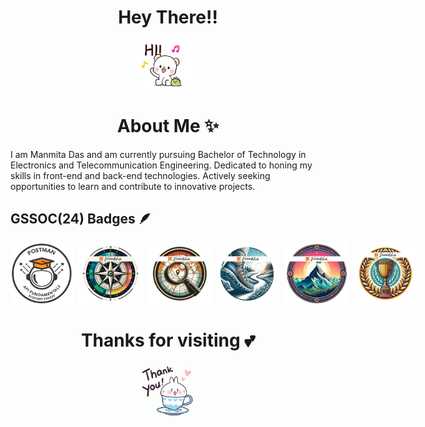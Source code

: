 <h1 align="center">Hey There!!</h1>
<p align="center">
<p align="center">
<img width="100" src="https://github.com/manmita/manmita/blob/main/uwu.gif" alt="logo">
</p>

<h1 align="center">About Me ✨</h1>
I am Manmita Das and am currently pursuing Bachelor of Technology in Electronics and Telecommunication Engineering. Dedicated to honing my skills in front-end and back-end technologies. Actively seeking opportunities to learn and contribute to innovative projects. 

## GSSOC(24) Badges 🪶								
<div style='display:flex; align-items:center; gap: 10px;' align='center'>								
<img src="https://raw.githubusercontent.com/girlscript/gssoc-website-new/main/public/badges/postman.png" width="100px" height="100px" />								
<img src="https://github.com/girlscript/gssoc-website-new/blob/main/public/badges/1.png" width="100px" height="100px" />								
<img src="https://github.com/girlscript/gssoc-website-new/blob/main/public/badges/2.png" width="100px" height="100px" />								
<img src="https://github.com/girlscript/gssoc-website-new/blob/main/public/badges/3.png" width="100px" height="100px" />								
<img src="https://github.com/girlscript/gssoc-website-new/blob/main/public/badges/4.png" width="100px" height="100px" />								
<img src="https://github.com/girlscript/gssoc-website-new/blob/main/public/badges/5.png" width="100px" height="100px" />								
</div>								

<h1 align="center">Thanks for visiting 💕</h1>
<p align="center">
<img width="100" src="https://github.com/manmita/manmita/blob/main/Kawaii%20Cute%20GIF%20-%20Kawaii%20Cute%20Thank%20You%20-%20Discover%20%26%20Share%20GIFs.gif" alt="logo">

<!--
**manmita/manmita** is a ✨ _special_ ✨ repository because its `README.md` (this file) appears on your GitHub profile.

Here are some ideas to get you started:

- 🔭 I’m currently working on ...
- 🌱 I’m currently learning ...
- 👯 I’m looking to collaborate on ...
- 🤔 I’m looking for help with ...
- 💬 Ask me about ...
- 📫 How to reach me: ...
- 😄 Pronouns: ...
- ⚡ Fun fact: ...
-->
